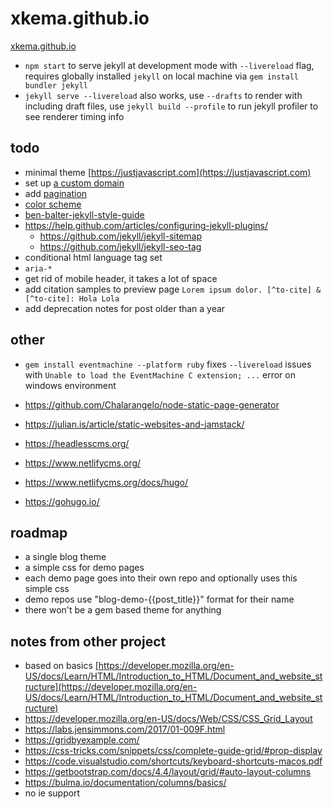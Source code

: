 # xkema.github.io

[xkema.github.io](https://xkema.github.io/)

- `npm start` to serve jekyll at development mode with `--livereload` flag, requires globally installed `jekyll` on local machine via `gem install bundler jekyll`
- `jekyll serve --livereload` also works, use `--drafts` to render with including draft files, use `jekyll build --profile` to run jekyll profiler to see renderer timing info

## todo

- minimal theme [https://justjavascript.com](https://justjavascript.com)
- set up [a custom domain](https://help.github.com/articles/using-a-custom-domain-with-github-pages/)
- add [pagination](https://jekyllrb.com/docs/pagination/)
- [color scheme](https://coolors.co/195cb5-d3dce5-fcfdff-3c88d8-177dea)
- [ben-balter-jekyll-style-guide](http://ben.balter.com/jekyll-style-guide/)
- https://help.github.com/articles/configuring-jekyll-plugins/
  - https://github.com/jekyll/jekyll-sitemap
  - https://github.com/jekyll/jekyll-seo-tag
- conditional html language tag set
- `aria-*`
- get rid of mobile header, it takes a lot of space
- add citation samples to preview page `Lorem ipsum dolor. [^to-cite] & [^to-cite]: Hola Lola`
- add deprecation notes for post older than a year

## other

- `gem install eventmachine --platform ruby` fixes `--livereload` issues with `Unable to load the EventMachine C extension; ...` error on windows environment

- https://github.com/Chalarangelo/node-static-page-generator
- https://julian.is/article/static-websites-and-jamstack/
- https://headlesscms.org/
- https://www.netlifycms.org/
- https://www.netlifycms.org/docs/hugo/
- https://gohugo.io/

## roadmap

- a single blog theme
- a simple css for demo pages
- each demo page goes into their own repo and optionally uses this simple css
- demo repos use "blog-demo-{{post_title}}" format for their name
- there won't be a gem based theme for anything

## notes from other project

- based on basics [https://developer.mozilla.org/en-US/docs/Learn/HTML/Introduction_to_HTML/Document_and_website_structure](https://developer.mozilla.org/en-US/docs/Learn/HTML/Introduction_to_HTML/Document_and_website_structure)
- https://developer.mozilla.org/en-US/docs/Web/CSS/CSS_Grid_Layout
- https://labs.jensimmons.com/2017/01-009F.html
- https://gridbyexample.com/
- https://css-tricks.com/snippets/css/complete-guide-grid/#prop-display
- https://code.visualstudio.com/shortcuts/keyboard-shortcuts-macos.pdf
- https://getbootstrap.com/docs/4.4/layout/grid/#auto-layout-columns
- https://bulma.io/documentation/columns/basics/
- no ie support